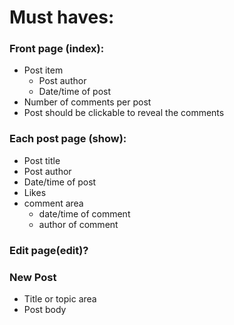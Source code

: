 # Must haves:
### Front page (index):
- Post item
  - Post author
  - Date/time of post
- Number of comments per post
- Post should be clickable to reveal the comments

### Each post page (show):
- Post title
- Post author
- Date/time of post
- Likes
- comment area
  - date/time of comment
  - author of comment

### Edit page(edit)?

### New Post
- Title or topic area
- Post body
